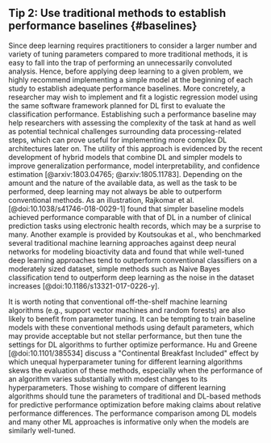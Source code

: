 ## Tip 2: Use traditional methods to establish performance baselines {#baselines}

Since deep learning requires practitioners to consider a larger number and variety of tuning parameters compared to more traditional methods, it is easy to fall into the trap of performing an unnecessarily convoluted analysis. 
Hence, before applying deep learning to a given problem, we highly recommend implementing a simple model at the beginning of each study to establish adequate performance baselines.
More concretely, a researcher may wish to implement and fit a logistic regression model using the same software framework planned for DL first to evaluate the classification performance.
Establishing such a performance baseline may help researchers with assessing the complexity of the task at hand as well as potential technical challenges surrounding data processing-related steps, which can prove useful for implementing more complex DL architectures later on.
The utility of this approach is evidenced by the recent development of hybrid models that combine DL and simpler models to improve generalization performance, model interpretability, and confidence estimation [@arxiv:1803.04765; @arxiv:1805.11783].
Depending on the amount and the nature of the available data, as well as the task to be performed, deep learning may not always be able to outperform conventional methods.
As an illustration, Rajkomar et al. [@doi:10.1038/s41746-018-0029-1] found that simpler baseline models achieved performance comparable with that of DL in a number of clinical prediction tasks using electronic health records, which may be a surprise to many. 
Another example is provided by Koutsoukas et al., who benchmarked several traditional machine learning approaches against deep neural networks for modeling bioactivity data and found that while well-tuned deep learning approaches tend to outperform conventional classifiers on a moderately sized dataset, simple methods such as Naive Bayes classification tend to outperform deep learning as the noise in the dataset increases [@doi:10.1186/s13321-017-0226-y].

It is worth noting that conventional off-the-shelf machine learning algorithms (e.g., support vector machines and random forests) are also likely to benefit from parameter tuning.
It can be tempting to train baseline models with these conventional methods using default parameters, which may provide acceptable but not stellar performance, but then tune the settings for DL algorithms to further optimize performance.
Hu and Greene [@doi:10.1101/385534] discuss a "Continental Breakfast Included" effect by which unequal hyperparameter tuning for different learning algorithms skews the evaluation of these methods, especially when the performance of an algorithm varies substantially with modest changes to its hyperparameters.
Those wishing to compare of different learning algorithms should tune the parameters of traditional and DL-based methods for predictive performance optimization before making claims about relative performance differences.
The performance comparison among DL models and many other ML approaches is informative only when the models are similarly well-tuned.
